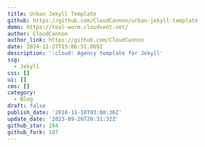 ```yaml
---
title: Urban Jekyll Template
github: https://github.com/CloudCannon/urban-jekyll-template
demo: https://teal-worm.cloudvent.net/
author: CloudCannon
author_link: https://github.com/CloudCannon
date: 2024-11-27T15:06:51.069Z
description: ':cloud: Agency template for Jekyll'
ssg:
  - Jekyll
css: []
ui: []
cms: []
category:
  - Blog
draft: false
publish_date: '2016-11-10T03:08:36Z'
update_date: '2023-09-26T20:31:32Z'
github_star: 184
github_fork: 187
---
```

